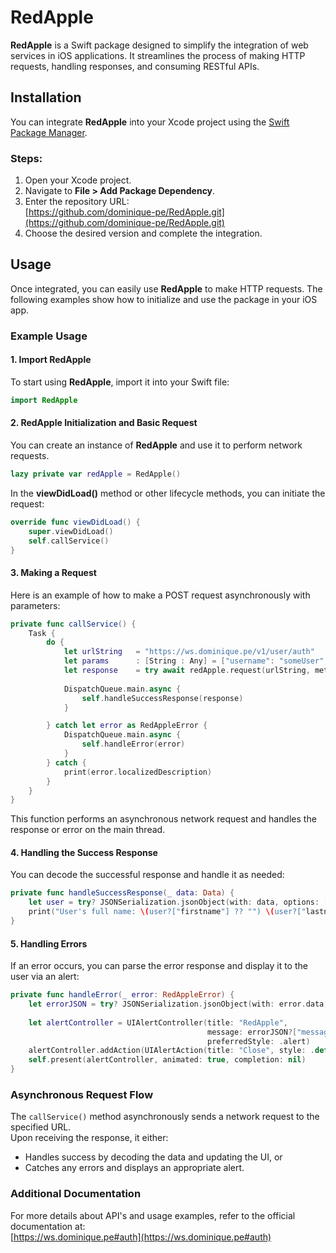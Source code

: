# **RedApple**

**RedApple** is a Swift package designed to simplify the integration of web services in iOS applications. It streamlines the process of making HTTP requests, handling responses, and consuming RESTful APIs.

## **Installation**

You can integrate **RedApple** into your Xcode project using the [Swift Package Manager](https://swift.org/package-manager/).

### Steps:

1. Open your Xcode project.
2. Navigate to **File > Add Package Dependency**.
3. Enter the repository URL:  
   [https://github.com/dominique-pe/RedApple.git](https://github.com/dominique-pe/RedApple.git)
4. Choose the desired version and complete the integration.

## **Usage**

Once integrated, you can easily use **RedApple** to make HTTP requests. The following examples show how to initialize and use the package in your iOS app.

### **Example Usage**

#### 1. **Import RedApple**

To start using **RedApple**, import it into your Swift file:

```swift
import RedApple
```

#### 2. **RedApple Initialization and Basic Request**

You can create an instance of **RedApple** and use it to perform network requests.

```swift
lazy private var redApple = RedApple()
```

In the **viewDidLoad()** method or other lifecycle methods, you can initiate the request:

```swift
override func viewDidLoad() {
    super.viewDidLoad()
    self.callService()
}
```

#### 3. **Making a Request**

Here is an example of how to make a POST request asynchronously with parameters:

```swift
private func callService() {
    Task {
        do {
            let urlString   = "https://ws.dominique.pe/v1/user/auth"
            let params      : [String : Any] = ["username": "someUser", "password": "myPassword123"]
            let response    = try await redApple.request(urlString, method: .post, parameters: params)
                
            DispatchQueue.main.async {
                self.handleSuccessResponse(response)
            }

        } catch let error as RedAppleError {
            DispatchQueue.main.async {
                self.handleError(error)
            }
        } catch {
            print(error.localizedDescription)
        }
    }
}
```

This function performs an asynchronous network request and handles the response or error on the main thread.

#### 4. **Handling the Success Response**

You can decode the successful response and handle it as needed:

```swift
private func handleSuccessResponse(_ data: Data) {
    let user = try? JSONSerialization.jsonObject(with: data, options: []) as? [String: Any]
    print("User's full name: \(user?["firstname"] ?? "") \(user?["lastname"] ?? "")")
}
```

#### 5. **Handling Errors**

If an error occurs, you can parse the error response and display it to the user via an alert:

```swift
private func handleError(_ error: RedAppleError) {
    let errorJSON = try? JSONSerialization.jsonObject(with: error.data, options: []) as? [String: Any]
        
    let alertController = UIAlertController(title: "RedApple", 
                                            message: errorJSON?["message"] as? String ?? "An error occurred.", 
                                            preferredStyle: .alert)
    alertController.addAction(UIAlertAction(title: "Close", style: .default, handler: nil))
    self.present(alertController, animated: true, completion: nil)
}

```

### **Asynchronous Request Flow**

The `callService()` method asynchronously sends a network request to the specified URL.  
Upon receiving the response, it either:
- Handles success by decoding the data and updating the UI, or
- Catches any errors and displays an appropriate alert.

### **Additional Documentation**

For more details about API's and usage examples, refer to the official documentation at:  
[https://ws.dominique.pe#auth](https://ws.dominique.pe#auth)
